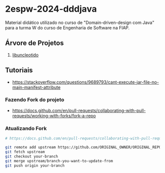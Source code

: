 # 2espw-2024-dddjava
Material didático utilizado no curso de "Domain-driven-design com Java" para a turma W do curso de Engenharia de Software na FIAP.

## Árvore de Projetos

1. [libuncleotido](libuncleotidio/PROBLEM.md)

## Tutoriais

- https://stackoverflow.com/questions/9689793/cant-execute-jar-file-no-main-manifest-attribute

### Fazendo Fork do projeto

- https://docs.github.com/en/pull-requests/collaborating-with-pull-requests/working-with-forks/fork-a-repo

### Atualizando Fork

```bash
# https://docs.github.com/en/pull-requests/collaborating-with-pull-requests/working-with-forks/syncing-a-fork

git remote add upstream https://github.com/ORIGINAL_OWNER/ORIGINAL_REPOSITORY.git
git fetch upstream
git checkout your-branch
git merge upstream/branch-you-want-to-update-from
git push origin your-branch

```